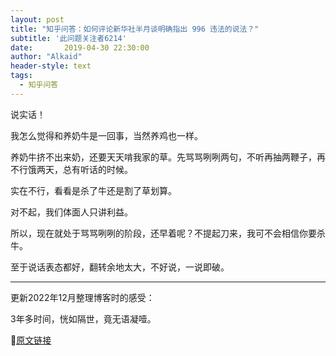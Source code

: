 ```yaml
---
layout: post
title: "知乎问答：如何评论新华社半月谈明确指出 996 违法的说法？"
subtitle: '此问题关注者6214'
date:       2019-04-30 22:30:00
author: "Alkaid"
header-style: text
tags:
  - 知乎问答
---
```


说实话！

我怎么觉得和养奶牛是一回事，当然养鸡也一样。

养奶牛挤不出来奶，还要天天啃我家的草。先骂骂咧咧两句，不听再抽两鞭子，再不行饿两天，总有听话的时候。

实在不行，看看是杀了牛还是割了草划算。

对不起，我们体面人只讲利益。

所以，现在就处于骂骂咧咧的阶段，还早着呢？不提起刀来，我可不会相信你要杀牛。

至于说话表态都好，翻转余地太大，不好说，一说即破。

---

更新2022年12月整理博客时的感受：

3年多时间，恍如隔世，竟无语凝噎。

🔗[原文链接](https://www.zhihu.com/question/320288592/answer/653563177)

